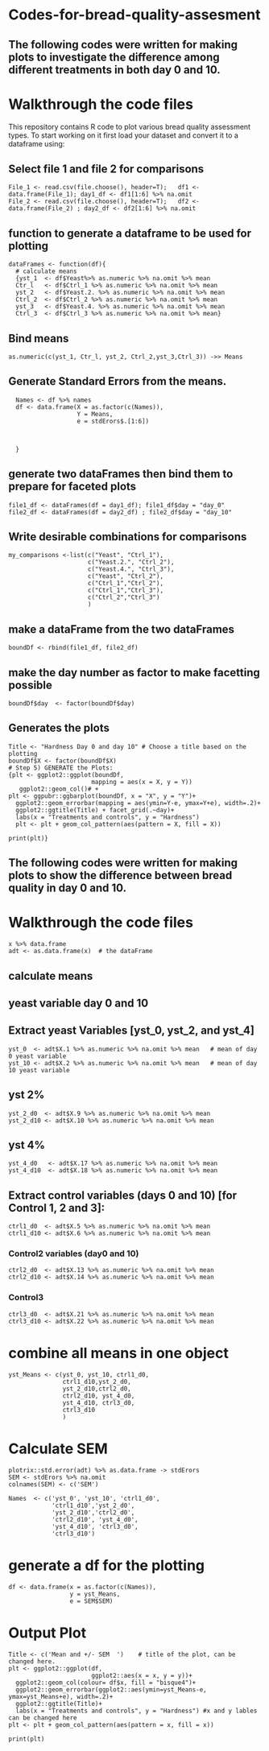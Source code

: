 # Codes-for-bread-quality-assesment
## The following codes were written for making plots to investigate the difference among different treatments in both day 0 and 10.
# Walkthrough the code files
This repository contains R code to plot various bread quality assessment types. To start working on it first load your dataset and convert it to a dataframe using: 
## Select file 1 and file 2 for comparisons
```
File_1 <- read.csv(file.choose(), header=T);   df1 <- data.frame(File_1); day1_df <- df1[1:6] %>% na.omit  
File_2 <- read.csv(file.choose(), header=T);   df2 <- data.frame(File_2) ; day2_df <- df2[1:6] %>% na.omit 
```
## function to generate a dataframe to be used for plotting 
```
dataFrames <- function(df){
  # calculate means
  {yst_1  <- df$Yeast%>% as.numeric %>% na.omit %>% mean 
  Ctr_l   <- df$Ctrl_1 %>% as.numeric %>% na.omit %>% mean 
  yst_2   <- df$Yeast.2. %>% as.numeric %>% na.omit %>% mean
  Ctrl_2  <- df$Ctrl_2 %>% as.numeric %>% na.omit %>% mean
  yst_3   <- df$Yeast.4. %>% as.numeric %>% na.omit %>% mean
  Ctrl_3  <- df$Ctrl_3 %>% as.numeric %>% na.omit %>% mean}
```
## Bind means
```
as.numeric(c(yst_1, Ctr_l, yst_2, Ctrl_2,yst_3,Ctrl_3)) ->> Means
```
## Generate Standard Errors from the means.
``` plotrix::std.error(df) %>% as.data.frame -> stdErors
  Names <- df %>% names
  df <- data.frame(X = as.factor(c(Names)), 
                   Y = Means,
                   e = stdErors$.[1:6])
  
  
  
  }
```
## generate two dataFrames then bind them to prepare for faceted plots
```
file1_df <- dataFrames(df = day1_df); file1_df$day = "day_0"
file2_df <- dataFrames(df = day2_df) ; file2_df$day = "day_10"
```
## Write desirable combinations for comparisons
```
my_comparisons <-list(c("Yeast", "Ctrl_1"),
                      c("Yeast.2.", "Ctrl_2"),
                      c("Yeast.4.", "Ctrl_3"),
                      c("Yeast", "Ctrl_2"),
                      c("Ctrl_1","Ctrl_2"),
                      c("Ctrl_1","Ctrl_3"),
                      c("Ctrl_2","Ctrl_3")
                      )

```
## make a dataFrame from the two dataFrames
```
boundDf <- rbind(file1_df, file2_df)
```
## make the day number as factor to make facetting possible
```
boundDf$day  <- factor(boundDf$day)
```
## Generates the plots
```
Title <- "Hardness Day 0 and day 10" # Choose a title based on the plotting 
boundDf$X <- factor(boundDf$X)
# Step 5) GENERATE the Plots: 
{plt <- ggplot2::ggplot(boundDf,
                       mapping = aes(x = X, y = Y))
   ggplot2::geom_col()# +
plt <- ggpubr::ggbarplot(boundDf, x = "X", y = "Y")+
  ggplot2::geom_errorbar(mapping = aes(ymin=Y-e, ymax=Y+e), width=.2)+
  ggplot2::ggtitle(Title) + facet_grid(.~day)+
  labs(x = "Treatments and controls", y = "Hardness")
  plt <- plt + geom_col_pattern(aes(pattern = X, fill = X))

print(plt)}

```

## The following codes were written for making plots to show the difference between bread quality in day 0 and 10.
# Walkthrough the code files

```x <- read.csv(file.choose(), header=T)
x %>% data.frame
adt <- as.data.frame(x)  # the dataFrame 
```

## calculate means
## yeast variable day 0 and 10

## Extract yeast Variables  [yst_0, yst_2, and yst_4]

```
yst_0  <- adt$X.1 %>% as.numeric %>% na.omit %>% mean   # mean of day 0 yeast variable
yst_10 <- adt$X.2 %>% as.numeric %>% na.omit %>% mean   # mean of day 10 yeast variable
```
## yst 2%
```
yst_2_d0  <- adt$X.9 %>% as.numeric %>% na.omit %>% mean
yst_2_d10 <- adt$X.10 %>% as.numeric %>% na.omit %>% mean
```

## yst 4%
```
yst_4_d0   <- adt$X.17 %>% as.numeric %>% na.omit %>% mean
yst_4_d10  <- adt$X.18 %>% as.numeric %>% na.omit %>% mean
```

## Extract control variables (days 0 and 10) [for Control 1, 2 and 3]: 

```
ctrl1_d0  <- adt$X.5 %>% as.numeric %>% na.omit %>% mean
ctrl1_d10 <- adt$X.6 %>% as.numeric %>% na.omit %>% mean
```
### Control2 variables (day0 and 10) 
```
ctrl2_d0  <- adt$X.13 %>% as.numeric %>% na.omit %>% mean
ctrl2_d10 <- adt$X.14 %>% as.numeric %>% na.omit %>% mean
```
### Control3  
```
ctrl3_d0  <- adt$X.21 %>% as.numeric %>% na.omit %>% mean
ctrl3_d10 <- adt$X.22 %>% as.numeric %>% na.omit %>% mean
```
# combine all means in one object
```
yst_Means <- c(yst_0, yst_10, ctrl1_d0,
               ctrl1_d10,yst_2_d0,
               yst_2_d10,ctrl2_d0, 
               ctrl2_d10, yst_4_d0, 
               yst_4_d10, ctrl3_d0, 
               ctrl3_d10
               )
```
# Calculate SEM  
```
plotrix::std.error(adt) %>% as.data.frame -> stdErors
SEM <- stdErors %>% na.omit 
colnames(SEM) <- c('SEM')   

Names  <- c('yst_0', 'yst_10', 'ctrl1_d0',
            'ctrl1_d10','yst_2_d0',
            'yst_2_d10','ctrl2_d0', 
            'ctrl2_d10', 'yst_4_d0', 
            'yst_4_d10', 'ctrl3_d0', 
            'ctrl3_d10')
```
# generate a df for the plotting  
```
df <- data.frame(x = as.factor(c(Names)), 
                 y = yst_Means,
                 e = SEM$SEM)
```
# Output Plot  
```
Title <- c('Mean and +/- SEM  ')    # title of the plot, can be changed here.
plt <- ggplot2::ggplot(df, 
                       ggplot2::aes(x = x, y = y))+
  ggplot2::geom_col(colour= df$x, fill = "bisque4")+
  ggplot2::geom_errorbar(ggplot2::aes(ymin=yst_Means-e, ymax=yst_Means+e), width=.2)+
  ggplot2::ggtitle(Title)+
  labs(x = "Treatments and controls", y = "Hardness") #x and y lables can be changed here
plt <- plt + geom_col_pattern(aes(pattern = x, fill = x))

print(plt)
```


